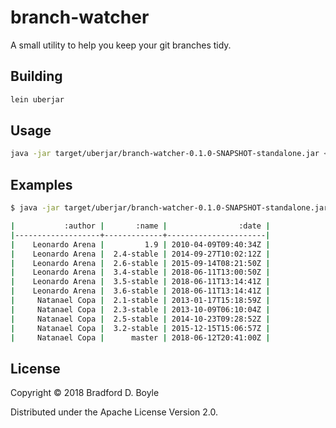 # branch-watcher

A small utility to help you keep your git branches tidy.

## Building

```sh
lein uberjar
```

## Usage

```sh
java -jar target/uberjar/branch-watcher-0.1.0-SNAPSHOT-standalone.jar <org> <repo>
```

## Examples

```sh
$ java -jar target/uberjar/branch-watcher-0.1.0-SNAPSHOT-standalone.jar alpinelinux aports

|           :author |       :name |                :date |
|-------------------+-------------+----------------------|
|    Leonardo Arena |         1.9 | 2010-04-09T09:40:34Z |
|    Leonardo Arena |  2.4-stable | 2014-09-27T10:02:12Z |
|    Leonardo Arena |  2.6-stable | 2015-09-14T08:21:50Z |
|    Leonardo Arena |  3.4-stable | 2018-06-11T13:00:50Z |
|    Leonardo Arena |  3.5-stable | 2018-06-11T13:14:41Z |
|    Leonardo Arena |  3.6-stable | 2018-06-11T13:14:41Z |
|     Natanael Copa |  2.1-stable | 2013-01-17T15:18:59Z |
|     Natanael Copa |  2.3-stable | 2013-10-09T06:10:04Z |
|     Natanael Copa |  2.5-stable | 2014-10-23T09:28:52Z |
|     Natanael Copa |  3.2-stable | 2015-12-15T15:06:57Z |
|     Natanael Copa |      master | 2018-06-12T20:41:00Z |
```

## License

Copyright © 2018 Bradford D. Boyle

Distributed under the Apache License Version 2.0.
